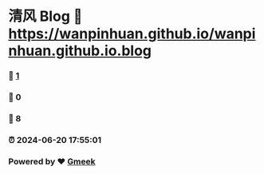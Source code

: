 # 清风 Blog :link: https://wanpinhuan.github.io/wanpinhuan.github.io.blog 
### :page_facing_up: [1](https://wanpinhuan.github.io/wanpinhuan.github.io.blog/tag.html) 
### :speech_balloon: 0 
### :hibiscus: 8 
### :alarm_clock: 2024-06-20 17:55:01 
### Powered by :heart: [Gmeek](https://github.com/Meekdai/Gmeek)
